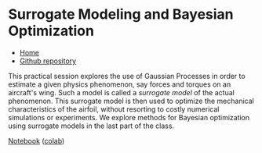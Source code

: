 # Surrogate Modeling and Bayesian Optimization

* [Home](https://supaerodatascience.github.io/machine-learning/)
* [Github repository](https://github.com/SupaeroDataScience/machine-learning/)

This practical session explores the use of Gaussian Processes in order to estimate a given physics phenomenon, say  forces and torques on an aircraft's wing. Such a model is called a *surrogate model* of the actual phenomenon. This surrogate model is then used to optimize the mechanical characteristics of the airfoil, without resorting to costly numerical simulations or experiments. We explore methods for Bayesian optimization using surrogate models in the last part of the class.

[Notebook](https://github.com/SupaeroDataScience/machine-learning/blob/main/7%20-%20Surrogate%20based%20optimization/GP%20regression.ipynb) ([colab](https://colab.research.google.com/github/SupaeroDataScience/machine-learning/blob/main/7%20-%20Surrogate%20based%20optimization/GP%20regression.ipynb))



